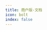 ```yaml
---
title: 商户版-文档
icon: bolt
index: false
---
```

<VPBanner
  title="XarrPay 商户版"
  content="点击购买，享受站长优质售后！<br>请自行注册体验"
  logo="./logo.svg"
  :actions='[
    {
      text: "购买",
      link:"http://ksy.hg007.cc/goodslist?cid=12",
    },
    {
      text: "演示",
      link: "https://pay.hg007.cc/",
      type: "default",
    },
  ]'
/>
<Catalog />
